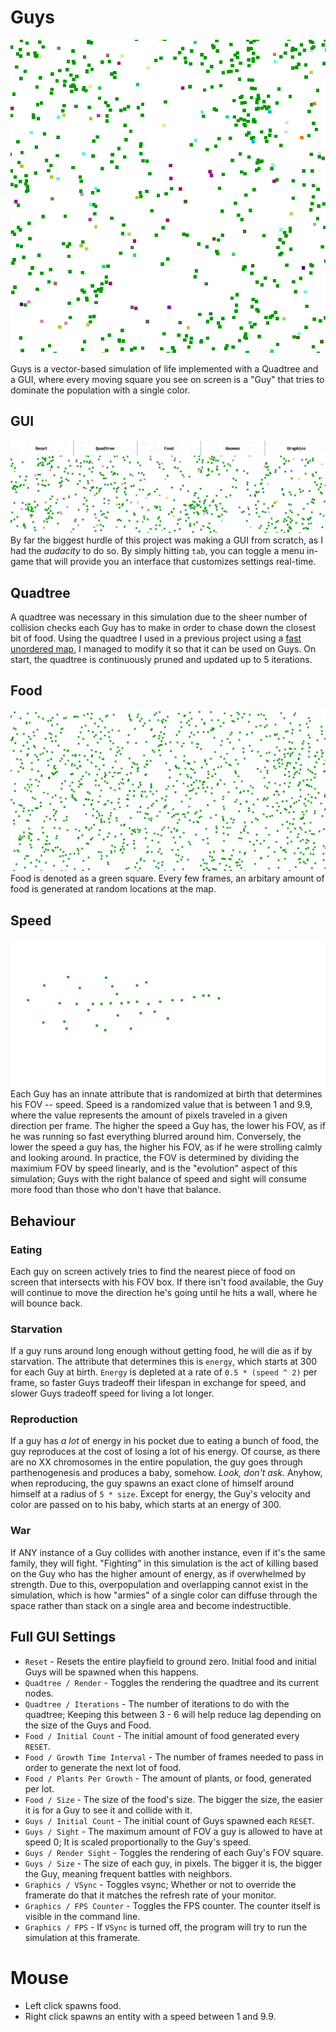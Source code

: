 # Guys
![Guys GIF](GIF/Guys.gif)

Guys is a vector-based simulation of life implemented with a Quadtree and a GUI, where every moving square you see on screen is a "Guy" that tries to dominate the population with a single color.  

## GUI
![GUI GIF](GIF/GUI.gif)
By far the biggest hurdle of this project was making a GUI from scratch, as I had the *audacity* to do so. By simply hitting `tab`, you can toggle a menu in-game that will provide you an interface that customizes settings real-time. 

## Quadtree
A quadtree was necessary in this simulation due to the sheer number of collision checks each Guy has to make in order to chase down the closest bit of food. Using the quadtree I used in a previous project using a [fast unordered map](https://github.com/Tessil/hopscotch-map), I managed to modify it so that it can be used on Guys. On start, the quadtree is continuously pruned and updated up to 5 iterations.  

## Food
![FOOD GIF](GIF/FOOD.gif)
Food is denoted as a green square. Every few frames, an arbitary amount of food is generated at random locations at the map.

## Speed
![SPEED GIF](GIF/SPEEDvsFOV.gif)
Each Guy has an innate attribute that is randomized at birth that determines his FOV -- speed. Speed is a randomized value that is between 1 and 9.9, where the value represents the amount of pixels traveled in a given direction per frame. The higher the speed a Guy has, the lower his FOV, as if he was running so fast everything blurred around him. Conversely, the lower the speed a guy has, the higher his FOV, as if he were strolling calmly and looking around. In practice, the FOV is determined by dividing the maximium FOV by speed linearly, and is the "evolution" aspect of this simulation; Guys with the right balance of speed and sight will consume more food than those who don't have that balance.

## Behaviour 
### Eating
Each guy on screen actively tries to find the nearest piece of food on screen that intersects with his FOV box. If there isn't food available, the Guy will continue to move the direction he's going until he hits a wall, where he will bounce back.  

### Starvation
If a guy runs around long enough without getting food, he will die as if by starvation. The attribute that determines this is `energy`, which starts at 300 for each Guy at birth. `Energy` is depleted at a rate of `0.5 * (speed ^ 2)` per frame, so faster Guys tradeoff their lifespan in exchange for speed, and slower Guys tradeoff speed for living a lot longer. 

### Reproduction
If a guy has *a lot* of energy in his pocket due to eating a bunch of food, the guy reproduces at the cost of losing a lot of his energy. Of course, as there are no XX chromosomes in the entire population, the guy goes through parthenogenesis and produces a baby, somehow. *Look, don't ask.* Anyhow, when reproducing, the guy spawns an exact clone of himself around himself at a radius of `5 * size`. Except for energy, the Guy's velocity and color are passed on to his baby, which starts at an energy of 300.

### War
If ANY instance of a Guy collides with another instance, even if it's the same family, they will fight. "Fighting" in this simulation is the act of killing based on the Guy who has the higher amount of energy, as if overwhelmed by strength. Due to this, overpopulation and overlapping cannot exist in the simulation, which is how "armies" of a single color can diffuse through the space rather than stack on a single area and become indestructible. 

## Full GUI Settings

* `Reset` - Resets the entire playfield to ground zero. Initial food and initial Guys will be spawned when this happens. 
* `Quadtree / Render` - Toggles the rendering the quadtree and its current nodes.
* `Quadtree / Iterations` - The number of iterations to do with the quadtree; Keeping this between 3 - 6 will help reduce lag depending on the size of the Guys and Food. 
* `Food / Initial Count` - The initial amount of food generated every `RESET`.
* `Food / Growth Time Interval` - The number of frames needed to pass in order to generate the next lot of food.
* `Food / Plants Per Growth` - The amount of plants, or food, generated per lot. 
* `Food / Size` - The size of the food's size. The bigger the size, the easier it is for a Guy to see it and collide with it.
* `Guys / Initial Count` - The initial count of Guys spawned each `RESET`.
* `Guys / Sight` - The maximum amount of FOV a guy is allowed to have at speed 0; It is scaled proportionally to the Guy's speed. 
* `Guys / Render Sight` - Toggles the rendering of each Guy's FOV square. 
* `Guys / Size` - The size of each guy, in pixels. The bigger it is, the bigger the Guy, meaning frequent battles with neighbors. 
* `Graphics / VSync` - Toggles vsync; Whether or not to override the framerate do that it matches the refresh rate of your monitor. 
* `Graphics / FPS Counter` - Toggles the FPS counter. The counter itself is visible in the command line.
* `Graphics / FPS` - If `VSync` is turned off, the program will try to run the simulation at this framerate. 



# Mouse 
* Left click spawns food.
* Right click spawns an entity with a speed between 1 and 9.9.
